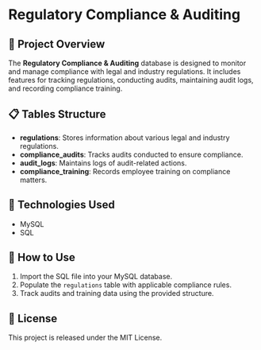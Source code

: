 # Regulatory Compliance & Auditing

## 📌 Project Overview
The **Regulatory Compliance & Auditing** database is designed to monitor and manage compliance with legal and industry regulations. It includes features for tracking regulations, conducting audits, maintaining audit logs, and recording compliance training.

## 📋 Tables Structure
- **regulations**: Stores information about various legal and industry regulations.
- **compliance_audits**: Tracks audits conducted to ensure compliance.
- **audit_logs**: Maintains logs of audit-related actions.
- **compliance_training**: Records employee training on compliance matters.

## 🔧 Technologies Used
- MySQL
- SQL

## 🚀 How to Use
1. Import the SQL file into your MySQL database.
2. Populate the `regulations` table with applicable compliance rules.
3. Track audits and training data using the provided structure.

## 📜 License
This project is released under the MIT License.
